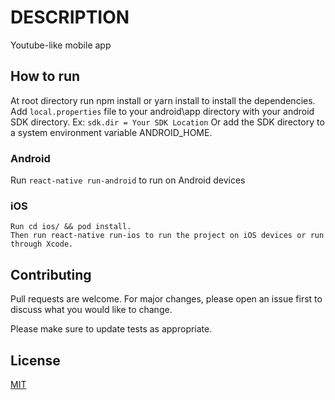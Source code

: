 # DESCRIPTION

Youtube-like mobile app 

## How to run

At root directory run npm install or yarn install to install the dependencies.
Add ```local.properties``` file to your android\app directory with your android SDK directory. Ex: ```sdk.dir = Your SDK Location``` Or add the SDK directory to a system environment variable ANDROID_HOME.

### Android

Run ```react-native run-android``` to run on Android devices

### iOS

``` 
Run cd ios/ && pod install.
Then run react-native run-ios to run the project on iOS devices or run through Xcode.
```

## Contributing
Pull requests are welcome. For major changes, please open an issue first to discuss what you would like to change.

Please make sure to update tests as appropriate.

## License
[MIT](https://choosealicense.com/licenses/mit/)
